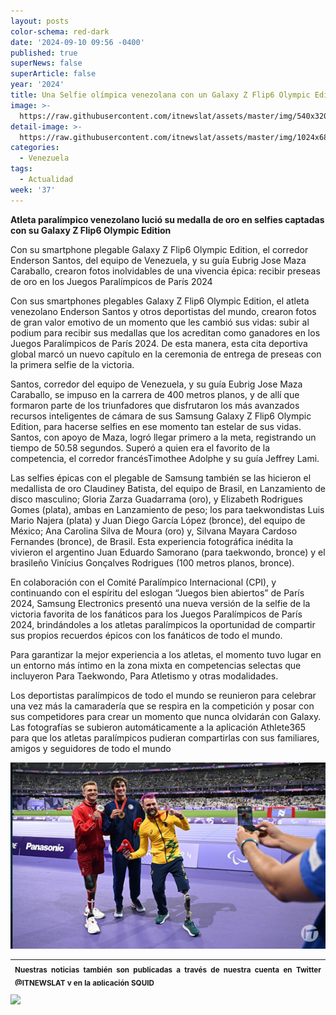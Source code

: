 ```yaml
---
layout: posts
color-schema: red-dark
date: '2024-09-10 09:56 -0400'
published: true
superNews: false
superArticle: false
year: '2024'
title: Una Selfie olímpica venezolana con un Galaxy Z Flip6 Olympic Edition
image: >-
  https://raw.githubusercontent.com/itnewslat/assets/master/img/540x320/Paraolimpic-Samsung-p.jpg
detail-image: >-
  https://raw.githubusercontent.com/itnewslat/assets/master/img/1024x680/Paraolimpic-Samsung-g.jpg
categories:
  - Venezuela
tags:
  - Actualidad
week: '37'
---
```

**Atleta paralímpico venezolano lució su medalla de oro en selfies captadas con su Galaxy Z Flip6 Olympic Edition**

Con su smartphone plegable Galaxy Z Flip6 Olympic Edition, el corredor Enderson Santos, del equipo de Venezuela, y su guía Eubrig Jose Maza Caraballo, crearon fotos inolvidables de una vivencia épica: recibir preseas de oro en los Juegos Paralímpicos de París 2024

Con sus smartphones plegables Galaxy Z Flip6 Olympic Edition, el atleta venezolano Enderson Santos y otros deportistas del mundo, crearon fotos de gran valor emotivo de un momento que les cambió sus vidas: subir al podium para recibir sus medallas que los acreditan como ganadores en los Juegos Paralímpicos de París 2024.   De esta manera, esta cita deportiva global marcó un nuevo capítulo en la ceremonia de entrega de preseas con la primera selfie de la victoria.

Santos, corredor del equipo de Venezuela, y su guía Eubrig Jose Maza Caraballo, se impuso en la carrera de 400 metros planos, y de allí que formaron parte de los triunfadores que disfrutaron los más avanzados recursos inteligentes de cámara de sus Samsung Galaxy Z Flip6 Olympic Edition, para hacerse selfies en ese momento tan estelar de sus vidas.   Santos, con apoyo de Maza, logró llegar primero a la meta, registrando un tiempo de 50.58 segundos. Superó a quien era el favorito de la competencia, el corredor francésTimothee Adolphe y su guía Jeffrey Lami.

Las selfies épicas con el plegable de Samsung también se las hicieron el medallista de oro Claudiney Batista, del equipo de Brasil, en Lanzamiento de disco masculino;  Gloria Zarza Guadarrama (oro), y Elizabeth Rodrigues Gomes (plata), ambas en Lanzamiento de peso; los para taekwondistas Luis Mario Najera (plata) y Juan Diego García López (bronce), del equipo de México; Ana Carolina Silva de Moura (oro) y, Silvana Mayara Cardoso Fernandes (bronce), de Brasil.  Esta experiencia fotográfica inédita la vivieron el argentino Juan Eduardo Samorano (para taekwondo, bronce) y el brasileño Vinícius Gonçalves Rodrigues (100 metros planos, bronce).

En colaboración con el Comité Paralímpico Internacional (CPI), y continuando con el espíritu del eslogan “Juegos bien abiertos” de París 2024, Samsung Electronics presentó una nueva versión de la selfie de la victoria favorita de los fanáticos para los Juegos Paralímpicos de París 2024, brindándoles a los atletas paralímpicos la oportunidad de compartir sus propios recuerdos épicos con los fanáticos de todo el mundo.

Para garantizar la mejor experiencia a los atletas, el momento tuvo lugar en un entorno más íntimo en la zona mixta en competencias selectas que incluyeron Para Taekwondo, Para Atletismo y otras modalidades.

Los deportistas paralímpicos de todo el mundo se reunieron para celebrar una vez más la camaradería que se respira en la competición y posar con sus competidores para crear un momento que nunca olvidarán con Galaxy. Las fotografías se subieron automáticamente a la aplicación Athlete365 para que los atletas paralímpicos pudieran compartirlas con sus familiares, amigos y seguidores de todo el mundo

![](https://raw.githubusercontent.com/itnewslat/assets/master/img/540x320/Paraolimpic-Samsung-p.jpg)

<table style="height: 42px;" width="569">
<tbody>
<tr>
<td style="text-align: justify;"><sub><strong>Nuestras noticias también son publicadas a través de nuestra cuenta en Twitter <a href="https://twitter.com/itnewslat?lang=es">@ITNEWSLAT</a> y en la aplicación <a href="https://squidapp.co/en/">SQUID</a></strong></sub></td>
</tr>
</tbody>
</table>

<img src="https://tracker.metricool.com/c3po.jpg?hash=56f88a41e39ab42c063cc51676587a04"/>